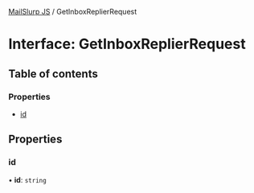 [MailSlurp JS](../README.md) / GetInboxReplierRequest

# Interface: GetInboxReplierRequest

## Table of contents

### Properties

- [id](GetInboxReplierRequest.md#id)

## Properties

### id

• **id**: `string`
